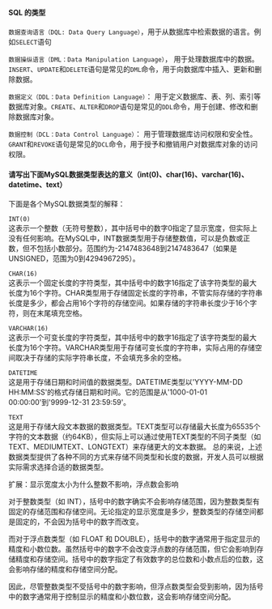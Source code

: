 ####  SQL 的类型

`数据查询语言（DQL: Data Query Language）`，用于从数据库中检索数据的语言。例如`SELECT`语句

`数据操纵语言（DML：Data Manipulation Language）`， 用于处理数据库中的数据。`INSERT`、`UPDATE`和`DELETE`语句是常见的`DML`命令，用于向数据库中插入、更新和删除数据。

`数据定义（DDL：Data Definition Language）`： 用于定义数据库、表、列、索引等数据库对象。`CREATE`、`ALTER`和`DROP`语句是常见的`DDL`命令，用于创建、修改和删除数据库对象。

`数据控制（DCL：Data Control Language）`： 用于管理数据库访问权限和安全性。`GRANT`和`REVOKE`语句是常见的`DCL`命令，用于授予和撤销用户对数据库对象的访问权限。


#### 请写出下面MySQL数据类型表达的意义（int(0)、char(16)、varchar(16)、datetime、text）

下面是各个MySQL数据类型的解释：  

`INT(0)`  
这表示一个整数（无符号整数），其中括号中的数字0指定了显示宽度，但实际上没有任何影响。在MySQL中，INT数据类型用于存储整数值，可以是负数或正数，但不包括小数部分。范围约为-2147483648到2147483647（如果是UNSIGNED，范围为0到4294967295）。

`CHAR(16)`  
这表示一个固定长度的字符类型，其中括号中的数字16指定了该字符类型的最大长度为16个字符。CHAR类型用于存储固定长度的字符串，不管实际存储的字符串长度是多少，都会占用16个字符的存储空间。如果存储的字符串长度少于16个字符，则在末尾填充空格。

`VARCHAR(16)`  
这表示一个可变长度的字符类型，其中括号中的数字16指定了该字符类型的最大长度为16个字符。VARCHAR类型用于存储可变长度的字符串，实际占用的存储空间取决于存储的实际字符串长度，不会填充多余的空格。

`DATETIME`  
这是用于存储日期和时间值的数据类型。DATETIME类型以'YYYY-MM-DD HH:MM:SS'的格式存储日期和时间。它的范围是从'1000-01-01 00:00:00'到'9999-12-31 23:59:59'。

`TEXT`  
这是用于存储大段文本数据的数据类型。TEXT类型可以存储最大长度为65535个字符的文本数据（约64KB），但实际上可以通过使用TEXT类型的不同子类型（如TEXT、MEDIUMTEXT、LONGTEXT）来存储更大的文本数据。
总的来说，上述数据类型提供了各种不同的方式来存储不同类型和长度的数据，开发人员可以根据实际需求选择合适的数据类型。

扩展：显示宽度太小为什么整数不影响，浮点数会影响

对于整数类型（如 INT），括号中的数字确实不会影响存储范围，因为整数类型有固定的存储范围和存储空间。无论指定的显示宽度是多少，整数类型的存储空间都是固定的，不会因为括号中的数字而改变。

而对于浮点数类型（如 FLOAT 和 DOUBLE），括号中的数字通常用于指定显示的精度和小数位数。虽然括号中的数字不会改变浮点数的存储范围，但它会影响到存储精度和存储空间。括号中的数字指定了有效数字的总位数和小数点后的位数，这会影响存储的精度和存储空间分配。

因此，尽管整数类型不受括号中的数字影响，但浮点数类型会受到影响，因为括号中的数字通常用于控制显示的精度和小数位数，这会影响存储空间分配。